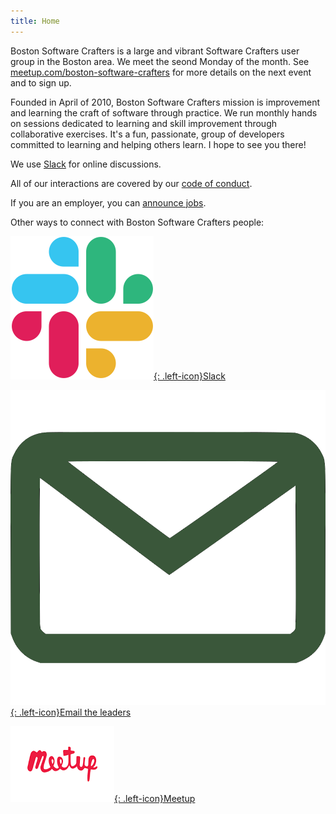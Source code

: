 ```yaml
---
title: Home
---
```


Boston Software Crafters is a large and vibrant Software Crafters user group in the Boston area.  We meet the seond Monday of the month. See [meetup.com/boston-software-crafters](https://meetup.com/Boston-Software-Crafters) for more details on the next event and to sign up.

Founded in April of 2010, Boston Software Crafters mission is improvement and learning the craft of software through practice.  We run monthly hands on sessions dedicated to learning and skill improvement through collaborative exercises. It's a fun, passionate, group of developers committed to learning and helping others learn. I hope to see you there!

We use [Slack](slack.md) for online discussions.

All of our interactions are covered by our [code of conduct](code-of-conduct.md).

If you are an employer, you can [announce jobs](jobs.md).

Other ways to connect with Boston Software Crafters people:

[![Slack](assets/images/Slack_Mark_Web.png){: .left-icon}Slack](slack)

[![Email](assets/images/email.png){: .left-icon}Email the leaders](contact)

[![Meetup](assets/images/meetup.png){: .left-icon}Meetup](https://meetup.com/Boston-Software-Crafters)

